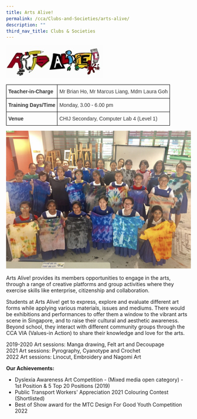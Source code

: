 ```yaml
---
title: Arts Alive!
permalink: /cca/Clubs-and-Societies/arts-alive/
description: ""
third_nav_title: Clubs & Societies
---
```

![](/images/Arts%20Alive.jpg)

<style type="text/css">
.tg  {border-collapse:collapse;border-spacing:0;}
.tg td{border-color:black;border-style:solid;border-width:1px;font-family:Arial, sans-serif;font-size:14px;
  overflow:hidden;padding:10px 5px;word-break:normal;}
.tg th{border-color:black;border-style:solid;border-width:1px;font-family:Arial, sans-serif;font-size:14px;
  font-weight:normal;overflow:hidden;padding:10px 5px;word-break:normal;}
.tg .tg-ujx6{color:#333;text-align:left;vertical-align:top}
.tg .tg-pvk6{color:#333;text-align:left;vertical-align:middle}
.tg .tg-h0uh{color:#333;font-weight:bold;text-align:left;vertical-align:middle}
.tg .tg-osjb{color:#333;font-weight:bold;text-align:left;vertical-align:top}
</style>
<table class="tg">
<thead>
  <tr>
    <th class="tg-h0uh"><span style="color:inherit;background-color:transparent">Teacher-in-Charge</span></th>
    <th class="tg-ujx6"><span style="font-weight:normal">Mr Brian Ho, Mr Marcus Liang, Mdm Laura Goh</span></th>
  </tr>
</thead>
<tbody>
  <tr>
    <td class="tg-osjb">Training Days/Time<br></td>
    <td class="tg-pvk6"><span style="color:inherit;background-color:transparent">Monday, 3.00 - 6.00 pm</span><br></td>
  </tr>
  <tr>
    <td class="tg-osjb">Venue</td>
    <td class="tg-pvk6"><span style="color:inherit;background-color:transparent">CHIJ Secondary, Computer Lab 4 (Level 1)</span></td>
  </tr>
</tbody>
</table>

![](/images/Arts%20Alive%203.jpg)

Arts Alive! provides its members opportunities to engage in the arts, through a range of creative platforms and group activities where they exercise skills like enterprise, citizenship and collaboration.

Students at Arts Alive! get to express, explore and evaluate different art forms while applying various materials, issues and mediums. There would be exhibitions and performances to offer them a window to the vibrant arts scene in Singapore, and to raise their cultural and aesthetic awareness. Beyond school, they interact with different community groups through the CCA VIA (Values-in Action) to share their knowledge and love for the arts.

2019-2020 Art sessions: Manga drawing, Felt art and Decoupage<br>
2021 Art sessions: Pyrography, Cyanotype and Crochet<br>
2022 Art sessions: Linocut, Embroidery and Nagomi Art


**Our Achievements:**
*   Dyslexia Awareness Art Competition - (Mixed media open category) - 1st Position & 5 Top 20 Positions (2019)
*   Public Transport Workers' Appreciation 2021 Colouring Contest (Shortlisted)
*   Best of Show award for the MTC Design For Good Youth Competition 2022